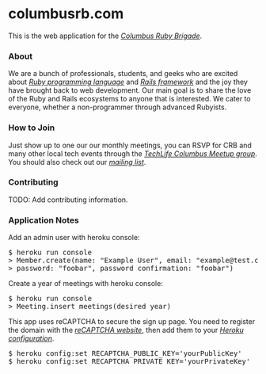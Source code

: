 # columbusrb.com

This is the web application for the [*Columbus Ruby Brigade*](http://columbusrb.com/).

### About
We are a bunch of professionals, students, and geeks who are excited about [*Ruby programming language*](http://ruby-lang.org/) and [*Rails framework*](http://rubyonrails.com/) and the joy they have brought back to web development. Our main goal is to share the love of the Ruby and Rails ecosystems to anyone that is interested. We cater to everyone, whether a non-programmer through advanced Rubyists. 

### How to Join
Just show up to one our our monthly meetings, you can RSVP for CRB and many other local tech events through the [*TechLife Columbus Meetup group*](http://meetup.com/techlifecolumbus). You should also check out our [*mailing list*](http://groups.google.com/group/columbusrb).

### Contributing
TODO: Add contributing information.

### Application Notes

Add an admin user with heroku console:

<pre>$ heroku run console
> Member.create(name: "Example User", email: "example@test.com", admin: true,
> password: "foobar", password_confirmation: "foobar")</pre>

Create a year of meetings with heroku console:

<pre>$ heroku run console
> Meeting.insert_meetings(desired_year)</pre>

This app uses reCAPTCHA to secure the sign up page. You need to register the domain with the [*reCAPTCHA website*](http://www.google.com/recaptcha), then add them to your [*Heroku configuration*](https://devcenter.heroku.com/articles/config-vars).

<pre>$ heroku config:set RECAPTCHA_PUBLIC_KEY='yourPublicKey'
$ heroku config:set RECAPTCHA_PRIVATE_KEY='yourPrivateKey'</pre>